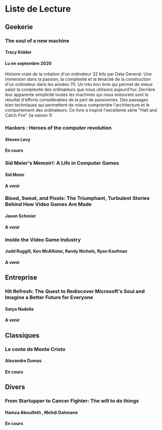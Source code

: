 # Liste de Lecture

## Geekerie

### The soul of a new machine
#### Tracy Kidder
#### Lu en septembre 2020

Histoire vraie de la création d'un ordinateur 32 bits par Data General. Une immersion dans la passion, la complexité et la ténacité de la construction d'un ordinateur dans les années 70. 
Un très bon livre qui permet de mieux saisir la complexité des ordinateurs que nous utilisons aujourd'hui. Derrière leur apparente simplicité toutes les machines qui nous entourent sont le résultat d'efforts considérables de la part de passionnés.
Des passages bien techniques qui permettent de mieux comprendre l'architecture et le comportement des ordinateurs.
Ce livre a inspiré l'excellente série "Halt and Catch Fire" (la saison 1)

### Hackers : Heroes of the computer revolution
#### Steven Levy
#### En cours

### Sid Meier's Memoir!: A Life in Computer Games
#### Sid Meier
#### A venir

### Blood, Sweat, and Pixels: The Triumphant, Turbulent Stories Behind How Video Games Are Made
#### Jason Schreier
#### A venir

### Inside the Video Game Industry
#### Judd Ruggill, Ken McAllister, Randy Nichols, Ryan Kaufman
#### A venir

## Entreprise

### Hit Refresh: The Quest to Rediscover Microsoft's Soul and Imagine a Better Future for Everyone
#### Satya Nadella 
#### A venir

## Classiques

### Le conte de Monte Cristo
#### Alexandre Dumas
#### En cours

## Divers

### From Startupper to Cancer Fighter: The will to do things
#### Hamza Aboulfeth , Mehdi Dahmane
#### En cours
